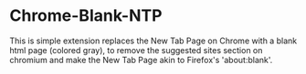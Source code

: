 # Chrome-Blank-NTP
This is simple extension replaces the New Tab Page on Chrome with a blank html page (colored gray), to remove the suggested sites section on chromium and make the New Tab Page akin to Firefox's 'about:blank'.
